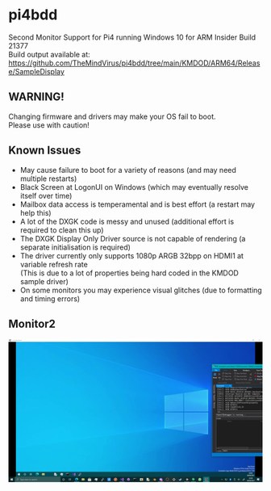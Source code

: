 # pi4bdd
Second Monitor Support for Pi4 running Windows 10 for ARM Insider Build 21377 \
Build output available at: https://github.com/TheMindVirus/pi4bdd/tree/main/KMDOD/ARM64/Release/SampleDisplay

## WARNING!
Changing firmware and drivers may make your OS fail to boot. \
Please use with caution!

## Known Issues
 * May cause failure to boot for a variety of reasons (and may need multiple restarts)
 * Black Screen at LogonUI on Windows (which may eventually resolve itself over time)
 * Mailbox data access is temperamental and is best effort (a restart may help this)
 * A lot of the DXGK code is messy and unused (additional effort is required to clean this up)
 * The DXGK Display Only Driver source is not capable of rendering (a separate initialisation is required)
 * The driver currently only supports 1080p ARGB 32bpp on HDMI1 at variable refresh rate \
   (This is due to a lot of properties being hard coded in the KMDOD sample driver)
 * On some monitors you may experience visual glitches (due to formatting and timing errors)

## Monitor2
![Monitor2](https://github.com/TheMindVirus/pi4bdd/blob/pi4bdd-resurrected/Monitor2.png)
